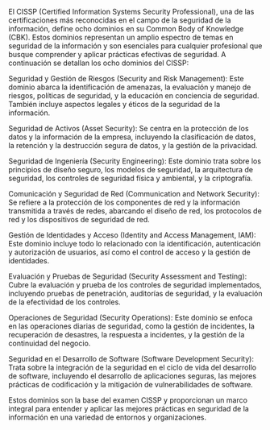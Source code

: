 El CISSP (Certified Information Systems Security Professional), una de las certificaciones más reconocidas en el campo de la seguridad de la información, define ocho dominios en su Common Body of Knowledge (CBK). Estos dominios representan un amplio espectro de temas en seguridad de la información y son esenciales para cualquier profesional que busque comprender y aplicar prácticas efectivas de seguridad. A continuación se detallan los ocho dominios del CISSP:

Seguridad y Gestión de Riesgos (Security and Risk Management): Este dominio abarca la identificación de amenazas, la evaluación y manejo de riesgos, políticas de seguridad, y la educación en conciencia de seguridad. También incluye aspectos legales y éticos de la seguridad de la información.

Seguridad de Activos (Asset Security): Se centra en la protección de los datos y la información de la empresa, incluyendo la clasificación de datos, la retención y la destrucción segura de datos, y la gestión de la privacidad.

Seguridad de Ingeniería (Security Engineering): Este dominio trata sobre los principios de diseño seguro, los modelos de seguridad, la arquitectura de seguridad, los controles de seguridad física y ambiental, y la criptografía.

Comunicación y Seguridad de Red (Communication and Network Security): Se refiere a la protección de los componentes de red y la información transmitida a través de redes, abarcando el diseño de red, los protocolos de red y los dispositivos de seguridad de red.

Gestión de Identidades y Acceso (Identity and Access Management, IAM): Este dominio incluye todo lo relacionado con la identificación, autenticación y autorización de usuarios, así como el control de acceso y la gestión de identidades.

Evaluación y Pruebas de Seguridad (Security Assessment and Testing): Cubre la evaluación y prueba de los controles de seguridad implementados, incluyendo pruebas de penetración, auditorías de seguridad, y la evaluación de la efectividad de los controles.

Operaciones de Seguridad (Security Operations): Este dominio se enfoca en las operaciones diarias de seguridad, como la gestión de incidentes, la recuperación de desastres, la respuesta a incidentes, y la gestión de la continuidad del negocio.

Seguridad en el Desarrollo de Software (Software Development Security): Trata sobre la integración de la seguridad en el ciclo de vida del desarrollo de software, incluyendo el desarrollo de aplicaciones seguras, las mejores prácticas de codificación y la mitigación de vulnerabilidades de software.

Estos dominios son la base del examen CISSP y proporcionan un marco integral para entender y aplicar las mejores prácticas en seguridad de la información en una variedad de entornos y organizaciones.
